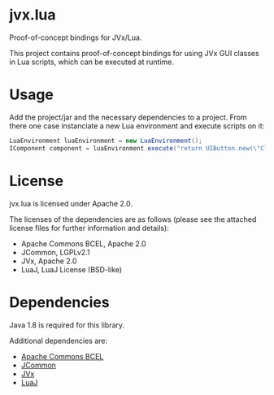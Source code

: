 # jvx.lua

Proof-of-concept bindings for JVx/Lua.

This project contains proof-of-concept bindings for using JVx GUI classes in Lua
scripts, which can be executed at runtime.


# Usage

Add the project/jar and the necessary dependencies to a project. From there one
case instanciate a new Lua environment and execute scripts on it:

```java
LuaEnvironment luaEnvironment = new LuaEnvironment();
IComponent component = luaEnvironment.execute("return UIButton.new(\"Click me\")");
```


# License

jvx.lua is licensed under Apache 2.0.

The licenses of the dependencies are as follows (please see the attached license
files for further information and details):

  * Apache Commons BCEL, Apache 2.0
  * JCommon, LGPLv2.1
  * JVx, Apache 2.0
  * LuaJ, LuaJ License (BSD-like)


# Dependencies

Java 1.8 is required for this library.

Additional dependencies are:

  * [Apache Commons BCEL](https://commons.apache.org/proper/commons-bcel/index.html)
  * [JCommon](http://www.jfree.org/jcommon/)
  * [JVx](https://sourceforge.net/projects/jvx/)
  * [LuaJ](http://www.luaj.org/luaj.html)
